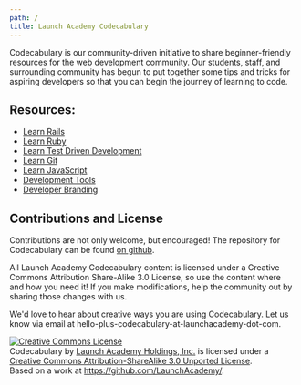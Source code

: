 ```yaml
---
path: /
title: Launch Academy Codecabulary
---
```


Codecabulary is our community-driven initiative to share beginner-friendly resources for the web development community. Our students, staff, and surrounding community has begun to put together some tips and tricks for aspiring developers so that you can begin the journey of learning to code.

## Resources:

* [Learn Rails](/learn-rails)
* [Learn Ruby](/learn-ruby)
* [Learn Test Driven Development](/learn-test-driven-development)
* [Learn Git](/learn-git)
* [Learn JavaScript](/learn-javascript)
* [Development Tools](/development-tools)
* [Developer Branding](/developer-branding)

## Contributions and License

Contributions are not only welcome, but encouraged! The repository for Codecabulary can be found [on github](https://github.com/LaunchAcademy/).

All Launch Academy Codecabulary content is licensed under a Creative Commons Attribution Share-Alike 3.0 License, so use the content where and how you need it! If you make modifications, help the community out by sharing those changes with us.

We'd love to hear about creative ways you are using Codecabulary. Let us know via email at hello-plus-codecabulary-at-launchacademy-dot-com.

<a rel="license" href="//creativecommons.org/licenses/by-sa/3.0/deed.en_US"><img alt="Creative Commons License" style="border-width:0" src="http://i.creativecommons.org/l/by-sa/3.0/88x31.png" /></a><br /><span xmlns:dct="http://purl.org/dc/terms/" property="dct:title">Codecabulary</span> by <a xmlns:cc="//creativecommons.org/ns#" href="http://www.launchacademy.com/" property="cc:attributionName" rel="cc:attributionURL">Launch Academy Holdings, Inc.</a> is licensed under a <a rel="license" href="//creativecommons.org/licenses/by-sa/3.0/deed.en_US">Creative Commons Attribution-ShareAlike 3.0 Unported License</a>.<br />Based on a work at <a xmlns:dct="//purl.org/dc/terms/" href="//github.com/LaunchAcademy/" rel="dct:source">https://github.com/LaunchAcademy/</a>.
